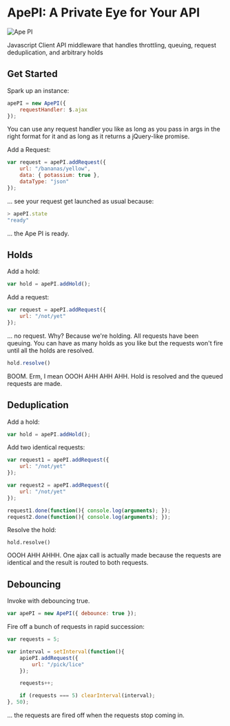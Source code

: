 ApePI: A Private Eye for Your API
=====

![Ape PI](http://i.imgur.com/d1JQNNC.jpg)

Javascript Client API middleware that handles throttling, queuing, request deduplication, and arbitrary holds

Get Started
----

Spark up an instance:

```javascript
apePI = new ApePI({
    requestHandler: $.ajax
});
```

You can use any request handler you like as long as you pass in args in the right format for it and as long as it returns a jQuery-like promise.

Add a Request:

```javascript
var request = apePI.addRequest({
    url: "/bananas/yellow",
    data: { potassium: true },
    dataType: "json"
});
```
... see your request get launched as usual because:

```javascript
> apePI.state
"ready"
```

... the Ape PI is ready.

Holds
----

Add a hold:

```javascript
var hold = apePI.addHold();
```

Add a request:

```javascript
var request = apePI.addRequest({
    url: "/not/yet"
});
```

... no request.  Why?  Because we're holding.  All requests have been queuing.  You can have as many holds as you like but the requests won't fire until all the holds are resolved.

```javascript
hold.resolve()
```

BOOM. Erm, I mean OOOH AHH AHH AHH. Hold is resolved and the queued requests are made.

Deduplication
---

Add a hold:

```javascript
var hold = apePI.addHold();
```

Add two identical requests:

```javascript
var request1 = apePI.addRequest({
    url: "/not/yet"
});

var request2 = apePI.addRequest({
    url: "/not/yet"
});

request1.done(function(){ console.log(arguments); });
request2.done(function(){ console.log(arguments); });
```

Resolve the hold:

```
hold.resolve()
```

OOOH AHH AHHH. One ajax call is actually made because the requests are identical and the result is routed to both requests.

Debouncing
----

Invoke with debouncing true.

```javascript
var apePI = new ApePI({ debounce: true });

```

Fire off a bunch of requests in rapid succession:

```javascript
var requests = 5;

var interval = setInterval(function(){
    apiePI.addRequest({
        url: "/pick/lice"
    });

    requests++;

    if (requests === 5) clearInterval(interval);
}, 50);
```

... the requests are fired off when the requests stop coming in.
